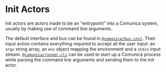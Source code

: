 # Init Actors
Init actors are actors made to be an "entrypoint" into a Comunica system,
usually by making use of command line arguments.

The default interface and bus can be found in [`@comunica/bus-init`](https://github.com/comunica/comunica/tree/master/packages/bus-init).
Their input action contains everything required to accept all the user input:
an `argv` string array,
an `env` object mapping the environment and
a `stdin` input stream.
[`@comunica/runner-cli`](https://github.com/comunica/comunica/tree/master/packages/runner-cli)
can be used to start up a Comunica process while parsing the command line arguments and sending them to the init actor.
